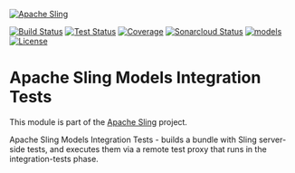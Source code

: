 [![Apache Sling](https://sling.apache.org/res/logos/sling.png)](https://sling.apache.org)

&#32;[![Build Status](https://ci-builds.apache.org/job/Sling/job/modules/job/sling-org-apache-sling-models-integration-tests/job/master/badge/icon)](https://ci-builds.apache.org/job/Sling/job/modules/job/sling-org-apache-sling-models-integration-tests/job/master/)&#32;[![Test Status](https://img.shields.io/jenkins/tests.svg?jobUrl=https://ci-builds.apache.org/job/Sling/job/modules/job/sling-org-apache-sling-models-integration-tests/job/master/)](https://ci-builds.apache.org/job/Sling/job/modules/job/sling-org-apache-sling-models-integration-tests/job/master/test/?width=800&height=600)&#32;[![Coverage](https://sonarcloud.io/api/project_badges/measure?project=apache_sling-org-apache-sling-models-integration-tests&metric=coverage)](https://sonarcloud.io/dashboard?id=apache_sling-org-apache-sling-models-integration-tests)&#32;[![Sonarcloud Status](https://sonarcloud.io/api/project_badges/measure?project=apache_sling-org-apache-sling-models-integration-tests&metric=alert_status)](https://sonarcloud.io/dashboard?id=apache_sling-org-apache-sling-models-integration-tests)&#32;[![models](https://sling.apache.org/badges/group-models.svg)](https://github.com/apache/sling-aggregator/blob/master/docs/groups/models.md) [![License](https://img.shields.io/badge/License-Apache%202.0-blue.svg)](https://www.apache.org/licenses/LICENSE-2.0)

# Apache Sling Models Integration Tests

This module is part of the [Apache Sling](https://sling.apache.org) project.

Apache Sling Models Integration Tests - builds a bundle with Sling server-side tests, and executes them via a remote test proxy that runs in the integration-tests phase.
